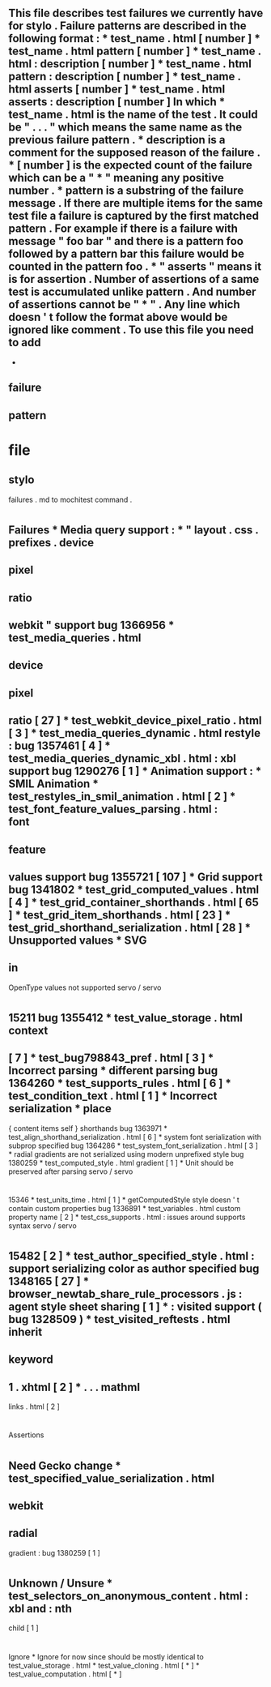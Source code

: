 This
file
describes
test
failures
we
currently
have
for
stylo
.
Failure
patterns
are
described
in
the
following
format
:
*
test_name
.
html
[
number
]
*
test_name
.
html
pattern
[
number
]
*
test_name
.
html
:
description
[
number
]
*
test_name
.
html
pattern
:
description
[
number
]
*
test_name
.
html
asserts
[
number
]
*
test_name
.
html
asserts
:
description
[
number
]
In
which
*
test_name
.
html
is
the
name
of
the
test
.
It
could
be
"
.
.
.
"
which
means
the
same
name
as
the
previous
failure
pattern
.
*
description
is
a
comment
for
the
supposed
reason
of
the
failure
.
*
[
number
]
is
the
expected
count
of
the
failure
which
can
be
a
"
*
"
meaning
any
positive
number
.
*
pattern
is
a
substring
of
the
failure
message
.
If
there
are
multiple
items
for
the
same
test
file
a
failure
is
captured
by
the
first
matched
pattern
.
For
example
if
there
is
a
failure
with
message
"
foo
bar
"
and
there
is
a
pattern
foo
followed
by
a
pattern
bar
this
failure
would
be
counted
in
the
pattern
foo
.
*
"
asserts
"
means
it
is
for
assertion
.
Number
of
assertions
of
a
same
test
is
accumulated
unlike
pattern
.
And
number
of
assertions
cannot
be
"
*
"
.
Any
line
which
doesn
'
t
follow
the
format
above
would
be
ignored
like
comment
.
To
use
this
file
you
need
to
add
-
-
failure
-
pattern
-
file
=
stylo
-
failures
.
md
to
mochitest
command
.
#
#
Failures
*
Media
query
support
:
*
"
layout
.
css
.
prefixes
.
device
-
pixel
-
ratio
-
webkit
"
support
bug
1366956
*
test_media_queries
.
html
-
device
-
pixel
-
ratio
[
27
]
*
test_webkit_device_pixel_ratio
.
html
[
3
]
*
test_media_queries_dynamic
.
html
restyle
:
bug
1357461
[
4
]
*
test_media_queries_dynamic_xbl
.
html
:
xbl
support
bug
1290276
[
1
]
*
Animation
support
:
*
SMIL
Animation
*
test_restyles_in_smil_animation
.
html
[
2
]
*
test_font_feature_values_parsing
.
html
:
\
font
-
feature
-
values
support
bug
1355721
[
107
]
*
Grid
support
bug
1341802
*
test_grid_computed_values
.
html
[
4
]
*
test_grid_container_shorthands
.
html
[
65
]
*
test_grid_item_shorthands
.
html
[
23
]
*
test_grid_shorthand_serialization
.
html
[
28
]
*
Unsupported
values
*
SVG
-
in
-
OpenType
values
not
supported
servo
/
servo
#
15211
bug
1355412
*
test_value_storage
.
html
context
-
[
7
]
*
test_bug798843_pref
.
html
[
3
]
*
Incorrect
parsing
*
different
parsing
bug
1364260
*
test_supports_rules
.
html
[
6
]
*
test_condition_text
.
html
[
1
]
*
Incorrect
serialization
*
place
-
{
content
items
self
}
shorthands
bug
1363971
*
test_align_shorthand_serialization
.
html
[
6
]
*
system
font
serialization
with
subprop
specified
bug
1364286
*
test_system_font_serialization
.
html
[
3
]
*
radial
gradients
are
not
serialized
using
modern
unprefixed
style
bug
1380259
*
test_computed_style
.
html
gradient
[
1
]
*
Unit
should
be
preserved
after
parsing
servo
/
servo
#
15346
*
test_units_time
.
html
[
1
]
*
getComputedStyle
style
doesn
'
t
contain
custom
properties
bug
1336891
*
test_variables
.
html
custom
property
name
[
2
]
*
test_css_supports
.
html
:
issues
around
supports
syntax
servo
/
servo
#
15482
[
2
]
*
test_author_specified_style
.
html
:
support
serializing
color
as
author
specified
bug
1348165
[
27
]
*
browser_newtab_share_rule_processors
.
js
:
agent
style
sheet
sharing
[
1
]
*
:
visited
support
(
bug
1328509
)
*
test_visited_reftests
.
html
inherit
-
keyword
-
1
.
xhtml
[
2
]
*
.
.
.
mathml
-
links
.
html
[
2
]
#
#
Assertions
#
#
Need
Gecko
change
*
test_specified_value_serialization
.
html
-
webkit
-
radial
-
gradient
:
bug
1380259
[
1
]
#
#
Unknown
/
Unsure
*
test_selectors_on_anonymous_content
.
html
:
xbl
and
:
nth
-
child
[
1
]
#
#
Ignore
*
Ignore
for
now
since
should
be
mostly
identical
to
test_value_storage
.
html
*
test_value_cloning
.
html
[
*
]
*
test_value_computation
.
html
[
*
]
